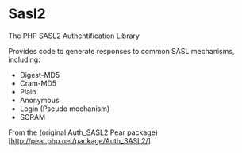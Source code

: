 Sasl2
=====

The PHP SASL2 Authentification Library

Provides code to generate responses to common SASL mechanisms, including:
* Digest-MD5
* Cram-MD5
* Plain
* Anonymous
* Login (Pseudo mechanism)
* SCRAM

From the (original Auth_SASL2 Pear package)[http://pear.php.net/package/Auth_SASL2/]
